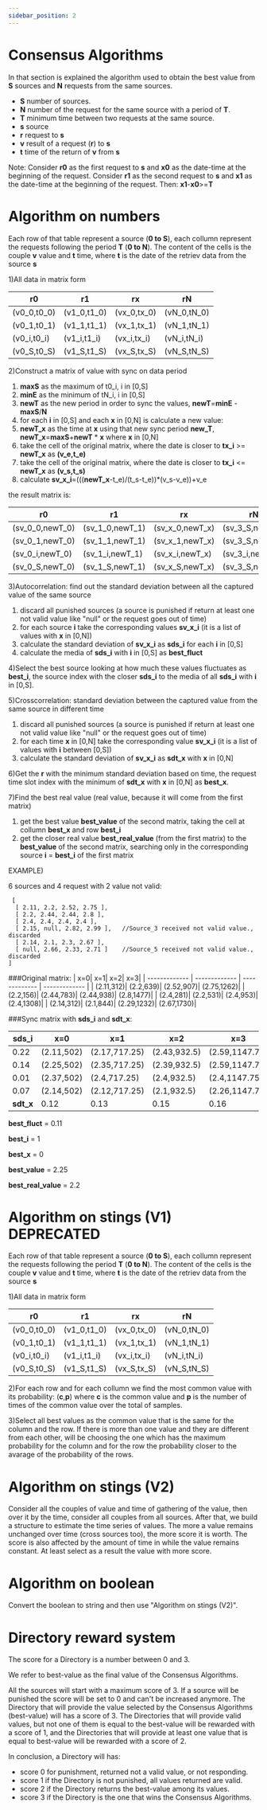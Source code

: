 ```yaml
---
sidebar_position: 2
---
```

# Consensus Algorithms

In that section is explained the algorithm used to obtain the best value from **S** sources and **N** requests from the same sources.

- **S** number of sources.
- **N** number of the request for the same source with a period of **T**.
- **T** minimum time between two requests at the same source.
- **s** source
- **r** request to **s**
- **v** result of a request (**r**) to **s**
- **t** time of the return of **v** from **s**

Note:
Consider **r0** as the first request to **s** and **x0** as the date-time at the beginning of the request.
Consider **r1** as the second request to **s** and **x1** as the date-time at the beginning of the request.
Then: 
**x1**-**x0**>=**T**

# Algorithm on numbers

Each row of that table represent a source (**0 to S**), each collumn represent the requests following the period **T** (**0 to N**).
The content of the cells is the couple **v** value and **t** time, where **t** is the date of the retriev data from the source **s**

1)All data in matrix form 

| r0            | r1            | rx          | rN            |
| ------------- | ------------- | ------------- | ------------- |
| (v0_0,t0_0)   | (v1_0,t1_0)   | (vx_0,tx_0)   |   (vN_0,tN_0) |
| (v0_1,t0_1)   | (v1_1,t1_1)   | (vx_1,tx_1)   |   (vN_1,tN_1) |
| (v0_i,t0_i)   | (v1_i,t1_i)   | (vx_i,tx_i)   |   (vN_i,tN_i) |
| (v0_S,t0_S)   | (v1_S,t1_S)   | (vx_S,tx_S)   |   (vN_S,tN_S) |

2)Construct a matrix of value with sync on data period

1. **maxS** as the maximum of t0_i, i in [0,S]
2. **minE** as the minimum of tN_i, i in [0,S]
3. **newT** as the new period in order to sync the values, **newT**=**minE** - **maxS**/**N**
5. for each **i** in [0,S] and each **x** in [0,N] is calculate a new value:
  1. **newT_x** as the time at **x** using that new sync period **new_T**, **newT_x**=**maxS**+**newT** * **x** where **x** in [0,N]
  2. take the cell of the original matrix, where the date is closer to **tx_i** >=  **newT_x** as **(v_e,t_e)**
  3. take the cell of the original matrix, where the date is closer to **tx_i** <=  **newT_x** as **(v_s,t_s)**
  4. calculate **sv_x_i**=(((**newT_x**-t_e)/(t_s-t_e))*(v_s-v_e))+v_e

the result matrix is:

| r0                | r1                | rx                    | rN            |
| -------------     | -------------     | -------------         | ------------- |
| (sv_0_0,newT_0)   | (sv_1_0,newT_1)   | (sv_x_0,newT_x)   |   (sv_3_S,newT_3) |
| (sv_0_1,newT_0)   | (sv_1_1,newT_1)   | (sv_x_1,newT_x)   |   (sv_3_S,newT_3) |
| (sv_0_i,newT_0)   | (sv_1_i,newT_1)   | (sv_x_i,newT_x)   |   (sv_3_i,newT_3) |
| (sv_0_S,newT_0)   | (sv_1_S,newT_1)   | (sv_x_S,newT_x)   |   (sv_3_S,newT_3) |

3)Autocorrelation: find out the standard deviation between all the captured value of the same source

1. discard all punished sources (a source is punished if return at least one not valid value like "null" or the request goes out of time)
2. for each source **i** take the corresponding values **sv_x_i** (it is a list of values with **x** in [0,N])
3. calculate the standard deviation of **sv_x_i** as **sds_i** for each **i** in [0,S]
4. calculate the media of **sds_i** with **i** in [0,S] as **best_fluct**

4)Select the best source looking at how much these values fluctuates as **best_i**, the source index with the closer **sds_i** to the media of all **sds_i** with **i** in [0,S].

5)Crosscorrelation: standard deviation between the captured value from the same source in different time 

1. discard all punished sources (a source is punished if return at least one not valid value like "null" or the request goes out of time)
2. for each time **x** in [0,N] take the corresponding value **sv_x_i** (it is a list of values with **i** between [0,S])
3. calculate the standard deviation of **sv_x_i** as **sdt_x** with **x** in [0,N]

6)Get the **r** with the minimum standard deviation based on time, the request time slot index with the minimum of **sdt_x**  with **x** in [0,N] as **best_x**.

7)Find the best real value (real value, because it will come from the first matrix)

1. get the best value **best_value** of the second matrix, taking the cell at collumn **best_x** and row **best_i**
2. get the closer real value **best_real_value** (from the first matrix) to the **best_value** of the second matrix, searching only in the corresponding source **i** = **best_i**  of the first matrix

EXAMPLE)

6 sources and 4 request with 2 value not valid:
```
 [
  [ 2.11, 2.2, 2.52, 2.75 ],
  [ 2.2, 2.44, 2.44, 2.8 ],
  [ 2.4, 2.4, 2.4, 2.4 ],
  [ 2.15, null, 2.82, 2.99 ],   //Source_3 received not valid value., discarded
  [ 2.14, 2.1, 2.3, 2.67 ],
  [ null, 2.66, 2.33, 2.71 ]    //Source_5 received not valid value., discarded
]
```

###Original matrix:
| x=0| x=1| x=2| x=3|
| ------------- | ------------- | ------------- | ------------- |
| (2.11,312)| (2.2,639)| (2.52,907)| (2.75,1262)|
| (2.2,156)| (2.44,783)| (2.44,938)| (2.8,1477)|
| (2.4,281)| (2.2,531)| (2.4,953)| (2.4,1308)|
| (2.14,312)| (2.1,844)| (2.29,1232)| (2.67,1730)|

###Sync matrix with **sds_i** and **sdt_x**:

| **sds_i** | x=0| x=1| x=2| x=3|
| ------------- | ------------- | ------------- | ------------- | ------------- |
| 0.22|(2.11,502)| (2.17,717.25)| (2.43,932.5)| (2.59,1147.75)|
| 0.14|(2.25,502)| (2.35,717.25)| (2.39,932.5)| (2.59,1147.75)|
| 0.01|(2.37,502)| (2.4,717.25)| (2.4,932.5)| (2.4,1147.75)|
| 0.07| (2.14,502)| (2.12,717.25)| (2.1,932.5)| (2.26,1147.75)|
| **sdt_x** |0.12| 0.13 |0.15| 0.16|

**best_fluct** = 0.11

**best_i** = 1

**best_x** = 0

**best_value** = 2.25

**best_real_value** = 2.2

# Algorithm on stings (V1) DEPRECATED

Each row of that table represent a source (**0 to S**), each collumn represent the requests following the period **T** (**0 to N**).
The content of the cells is the couple **v** value and **t** time, where **t** is the date of the retriev data from the source **s**

1)All data in matrix form 

| r0            | r1            | rx          | rN            |
| ------------- | ------------- | ------------- | ------------- |
| (v0_0,t0_0)   | (v1_0,t1_0)   | (vx_0,tx_0)   |   (vN_0,tN_0) |
| (v0_1,t0_1)   | (v1_1,t1_1)   | (vx_1,tx_1)   |   (vN_1,tN_1) |
| (v0_i,t0_i)   | (v1_i,t1_i)   | (vx_i,tx_i)   |   (vN_i,tN_i) |
| (v0_S,t0_S)   | (v1_S,t1_S)   | (vx_S,tx_S)   |   (vN_S,tN_S) |

2)For each row and for each collumn we find the most common value with its probability: (**c**,**p**) where **c** is the common value and **p** is the number of times of the common value over the total of samples.

3)Select all best values as the common value that is the same for the column and the row. If there is more than one value and they are different from each other, will be choosing the one which has the maximum probability for the column and for the row the probability closer to the avarage of the probability of the rows.

# Algorithm on stings (V2)

Consider all the couples of value and time of gathering of the value, then over it by the time, consider all couples from all sources. 
After that, we build a structure to estimate the time series of values. The more a value remains unchanged over time (cross sources too), the more score it is worth. The score is also affected by the amount of time in while the value remains constant.
At least select as a result the value with more score.

# Algorithm on boolean

Convert the boolean to string and then use "Algorithm on stings (V2)".

# Directory reward system

The score for a Directory is a number between 0 and 3.

We refer to best-value as the final value of the Consensus Algorithms.

All the sources will start with a maximum score of 3. If a source will be punished the score will be set to 0 and can't be increased anymore.
The Directory that will provide the value selected by the Consensus Algorithms (best-value) will has a score of 3.
The Directories that will provide valid values, but not one of them is equal to the best-value will be rewarded with a score of 1, and the Directories that will provide at least one value that is equal to best-value will be rewarded with a score of 2.

In conclusion, a Directory will has:
- score 0 for punishment, returned not a valid value, or not responding.
- score 1 if the Directory is not punished, all values returned are valid.
- score 2 if the Directory returns the best-value among its values.
- score 3 if the Directory is the one that wins the Consensus Algorithms.